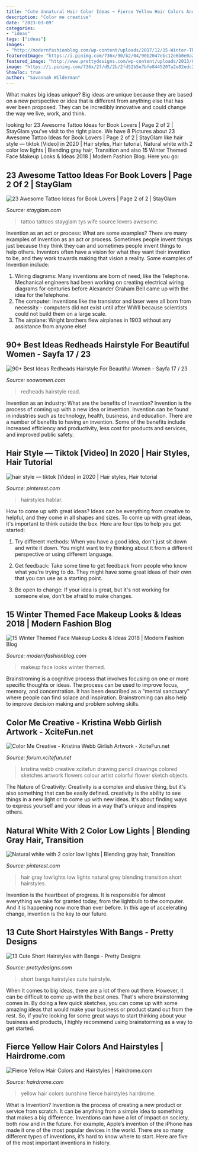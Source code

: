 ```yaml
---
title: "Cute Unnatural Hair Color Ideas ~ Fierce Yellow Hair Colors And Hairstyles"
description: "Color me creative"
date: "2023-03-09"
categories:
- "ideas"
tags: ["ideas"]
images:
- "http://modernfashionblog.com/wp-content/uploads/2017/12/15-Winter-Themed-Face-Makeup-Looks-Ideas-2018-10.gif"
featuredImage: "https://i.pinimg.com/736x/90/b2/04/90b2047ebc12e6b0e0a292bc576e028a.jpg"
featured_image: "http://www.prettydesigns.com/wp-content/uploads/2013/09/Short-Hairstyles-with-Bangs2.jpg"
image: "https://i.pinimg.com/736x/2f/d5/2b/2fd52b5e7bfe8445207a2e82edc22ded--hair-studio-gray-hair.jpg"
ShowToc: true
author: "Savannah Wilderman"
---
```



What makes big ideas unique?
Big ideas are unique because they are based on a new perspective or idea that is different from anything else that has ever been proposed. They can be incredibly innovative and could change the way we live, work, and think.

	

		
looking for 23 Awesome Tattoo Ideas for Book Lovers | Page 2 of 2 | StayGlam you've visit to the right place. We have 8 Pictures about 23 Awesome Tattoo Ideas for Book Lovers | Page 2 of 2 | StayGlam like hair style — tiktok [Video] in 2020 | Hair styles, Hair tutorial, Natural white with 2 color low lights | Blending gray hair, Transition and also 15 Winter Themed Face Makeup Looks &amp; Ideas 2018 | Modern Fashion Blog. Here you go:
		
    
## 23 Awesome Tattoo Ideas For Book Lovers | Page 2 Of 2 | StayGlam

<img loading=lazy src="https://stayglam.com/wp-content/uploads/2019/02/Book-Back-Tattoo-Idea-for-Women.jpg" onerror="this.onerror=null;this.src='https://tse1.mm.bing.net/th?id=OIP.IfERyULDkmNOYvsVfSux-wAAAA&amp;pid=15.1';" alt="23 Awesome Tattoo Ideas for Book Lovers | Page 2 of 2 | StayGlam">

_Source: stayglam.com_

>tattoo tattoos stayglam tys wife source lovers awesome. 

	

Invention as an act or process: What are some examples?
There are many examples of Invention as an act or process. Sometimes people invent things just because they think they can and sometimes people invent things to help others. Inventors often have a vision for what they want their invention to be, and they work towards making that vision a reality. Some examples of Invention include: 
1) Wiring diagrams: Many inventions are born of need, like the Telephone. Mechanical engineers had been working on creating electrical wiring diagrams for centuries before Alexander Graham Bell came up with the idea for theTelephone.
2) The computer: Inventions like the transistor and laser were all born from necessity - computers did not exist until after WWII because scientists could not build them on a large scale.
3) The airplane: Wright brothers flew airplanes in 1903 without any assistance from anyone else!

    
## 90+ Best Ideas Redheads Hairstyle For Beautiful Women - Sayfa 17 / 23

<img loading=lazy src="https://soowomen.com/wp-content/uploads/2019/12/90-Best-Ideas-Redheads-Hairstyle-For-Beautiful-Women_68.jpg" onerror="this.onerror=null;this.src='https://tse3.mm.bing.net/th?id=OIP.VfrgayVPO7f9tph1BCKgBgHaLz&amp;pid=15.1';" alt="90+ Best Ideas Redheads Hairstyle For Beautiful Women - Sayfa 17 / 23">

_Source: soowomen.com_

>redheads hairstyle read. 

	

Invention as an industry: What are the benefits of Invention?
Invention is the process of coming up with a new idea or invention. Invention can be found in industries such as technology, health, business, and education. There are a number of benefits to having an invention. Some of the benefits include increased efficiency and productivity, less cost for products and services, and improved public safety.

    
## Hair Style — Tiktok [Video] In 2020 | Hair Styles, Hair Tutorial

<img loading=lazy src="https://i.pinimg.com/736x/90/b2/04/90b2047ebc12e6b0e0a292bc576e028a.jpg" onerror="this.onerror=null;this.src='https://tse4.mm.bing.net/th?id=OIP.ceSLjytqC44Qtkms5Ht3xwHaNK&amp;pid=15.1';" alt="hair style — tiktok [Video] in 2020 | Hair styles, Hair tutorial">

_Source: pinterest.com_

>hairstyles hablar. 

	

How to come up with great ideas?
Ideas can be everything from creative to helpful, and they come in all shapes and sizes. To come up with great ideas, it's important to think outside the box. Here are four tips to help you get started:
1. Try different methods: When you have a good idea, don't just sit down and write it down. You might want to try thinking about it from a different perspective or using different language.

2. Get feedback: Take some time to get feedback from people who know what you're trying to do. They might have some great ideas of their own that you can use as a starting point.

3. Be open to change: If your idea is great, but it's not working for someone else, don't be afraid to make changes.

    
## 15 Winter Themed Face Makeup Looks &amp; Ideas 2018 | Modern Fashion Blog

<img loading=lazy src="http://modernfashionblog.com/wp-content/uploads/2017/12/15-Winter-Themed-Face-Makeup-Looks-Ideas-2018-10.gif" onerror="this.onerror=null;this.src='https://tse3.mm.bing.net/th?id=OIP.Cx2bivxqRa99YcnUD-mnpwHaLG&amp;pid=15.1';" alt="15 Winter Themed Face Makeup Looks &amp; Ideas 2018 | Modern Fashion Blog">

_Source: modernfashionblog.com_

>makeup face looks winter themed. 

	

Brainstroming is a cognitive process that involves focusing on one or more specific thoughts or ideas. The process can be used to improve focus, memory, and concentration. It has been described as a “mental sanctuary” where people can find solace and inspiration. Brainstroming can also help to improve decision making and problem solving skills.

    
## Color Me Creative - Kristina Webb Girlish Artwork - XciteFun.net

<img loading=lazy src="http://img.xcitefun.net/users/2015/01/372173,xcitefun-kristina-webb-art-12.jpg" onerror="this.onerror=null;this.src='https://tse3.mm.bing.net/th?id=OIP.eOqRb6zmaGe4jtMX3b6GTgHaHa&amp;pid=15.1';" alt="Color Me Creative - Kristina Webb Girlish Artwork - XciteFun.net">

_Source: forum.xcitefun.net_

>kristina webb creative xcitefun drawing pencil drawings colored sketches artwork flowers colour artist colorful flower sketch objects. 

	

The Nature of Creativity:
Creativity is a complex and elusive thing, but it's also something that can be easily defined. creativity is the ability to see things in a new light or to come up with new ideas. It's about finding ways to express yourself and your ideas in a way that's unique and inspires others.

    
## Natural White With 2 Color Low Lights | Blending Gray Hair, Transition

<img loading=lazy src="https://i.pinimg.com/736x/2f/d5/2b/2fd52b5e7bfe8445207a2e82edc22ded--hair-studio-gray-hair.jpg" onerror="this.onerror=null;this.src='https://tse1.mm.bing.net/th?id=OIP.3gdmhq0lVcd5qsUwxF0JWgAAAA&amp;pid=15.1';" alt="Natural white with 2 color low lights | Blending gray hair, Transition">

_Source: pinterest.com_

>hair gray lowlights low lights natural grey blending transition short hairstyles. 

	

Invention is the heartbeat of progress. It is responsible for almost everything we take for granted today, from the lightbulb to the computer. And it is happening now more than ever before. In this age of accelerating change, invention is the key to our future.

    
## 13 Cute Short Hairstyles With Bangs - Pretty Designs

<img loading=lazy src="http://www.prettydesigns.com/wp-content/uploads/2013/09/Short-Hairstyles-with-Bangs2.jpg" onerror="this.onerror=null;this.src='https://tse4.mm.bing.net/th?id=OIP.Cy9PtXuwzJRx7mSkWAdAUAHaKA&amp;pid=15.1';" alt="13 Cute Short Hairstyles with Bangs - Pretty Designs">

_Source: prettydesigns.com_

>short bangs hairstyles cute hairstyle. 

	

When it comes to big ideas, there are a lot of them out there. However, it can be difficult to come up with the best ones. That's where brainstorming comes in. By doing a few quick sketches, you can come up with some amazing ideas that would make your business or product stand out from the rest. So, if you're looking for some great ways to start thinking about your business and products, I highly recommend using brainstorming as a way to get started.

    
## Fierce Yellow Hair Colors And Hairstyles | Hairdrome.com

<img loading=lazy src="http://hairdrome.com/wp-content/uploads/2016/11/sunshine-yellow-hair-colors.jpg" onerror="this.onerror=null;this.src='https://tse2.mm.bing.net/th?id=OIP.fJ8VerY6LtyWiXrsvWFcmAHaKC&amp;pid=15.1';" alt="Fierce Yellow Hair Colors and Hairstyles | Hairdrome.com">

_Source: hairdrome.com_

>yellow hair colors sunshine fierce hairstyles hairdrome. 

	

What is Invention?
Invention is the process of creating a new product or service from scratch. It can be anything from a simple idea to something that makes a big difference. Inventions can have a lot of impact on society, both now and in the future. For example, Apple’s invention of the iPhone has made it one of the most popular devices in the world. There are so many different types of inventions, it’s hard to know where to start. Here are five of the most important inventions in history.

